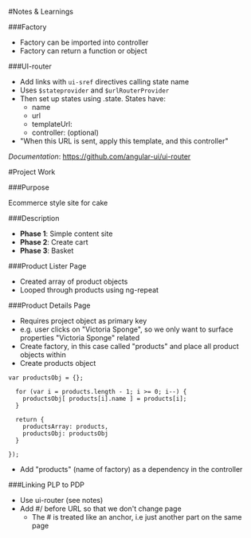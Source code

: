#Notes & Learnings

###Factory

* Factory can be imported into controller
* Factory can return a function or object
	 
###UI-router

* Add links with ````ui-sref```` directives calling state name
* Uses ````$stateprovider```` and ````$urlRouterProvider````
* Then set up states using .state. States have:
	* name 
	* url
	* templateUrl: 
	* controller: (optional)
* "When this URL is sent, apply this template, and this controller"
	
*Documentation*: https://github.com/angular-ui/ui-router


#Project Work


###Purpose

Ecommerce style site for cake

###Description

- **Phase 1**: Simple content site
- **Phase 2**: Create cart
- **Phase 3**: Basket


###Product Lister Page

- Created array of product objects
- Looped through products using ng-repeat

###Product Details Page

* Requires project object as primary key
* e.g. user clicks on "Victoria Sponge", so we only want to surface properties "Victoria Sponge" related
* Create factory, in this case called "products" and place all product objects within
* Create products object

````
var productsObj = {};

  for (var i = products.length - 1; i >= 0; i--) {
    productsObj[ products[i].name ] = products[i];
  }
  
  return {
    productsArray: products,
    productsObj: productsObj
  }

});
````

* Add "products" (name of factory) as a dependency in the controller


###Linking PLP to PDP

* Use ui-router (see notes)
* Add #/ before URL so that we don't change page
	* The # is treated like an anchor, i.e just another part on the same page
